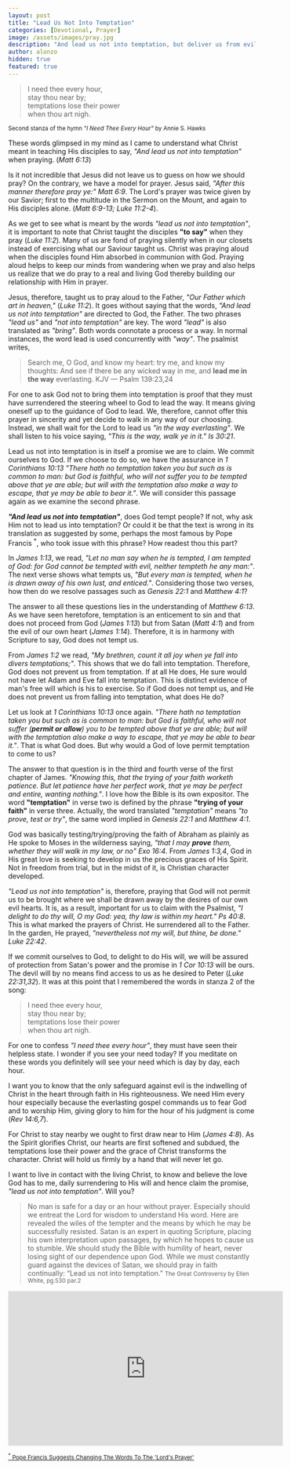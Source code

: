```yaml
---
layout: post
title: "Lead Us Not Into Temptation"
categories: [Devotional, Prayer]
image: /assets/images/pray.jpg
description: "And lead us not into temptation, but deliver us from evil: For thine is the kingdom, and the power, and the glory, for ever. Amen. KJV — Matthew 6:13"
author: alonzo
hidden: true
featured: true
---
```


> I need thee every hour,<br>
> stay thou near by;<br>
> temptations lose their power<br>
> when thou art nigh.<br>

<span class="post-date"><small class="post-date"> Second stanza of the hymn _"I Need Thee Every Hour"_ by Annie S. Hawks </small></span>

These words glimpsed in my mind as I came to understand what Christ meant in teaching His disciples to say, _"And lead us not into temptation"_ when praying. (_Matt 6:13_)

Is it not incredible that Jesus did not leave us to guess on how we should pray? On the contrary, we have a model for prayer. Jesus said, _"After this manner therefore pray ye:" Matt 6:9_. The Lord's prayer was twice given by our Savior; first to the multitude in the Sermon on the Mount, and again to His disciples alone. (_Matt 6:9-13; Luke 11:2-4_).

As we get to see what is meant by the words _"lead us not into temptation"_, it is important to note that Christ taught the disciples **"to say"** when they pray (_Luke 11:2_). Many of us are fond of praying silently when in our closets instead of exercising what our Saviour taught us. Christ was praying aloud when the disciples found Him absorbed in communion with God. Praying aloud helps to keep our minds from wandering when we pray and also helps us realize that we do pray to a real and living God thereby building our relationship with Him in prayer.

Jesus, therefore, taught us to pray aloud to the Father, _"Our Father which art in heaven,"_ (_Luke 11:2_). It goes without saying that the words, _"And lead us not into temptation"_ are directed to God, the Father. The two phrases _"lead us"_ and _"not into temptation"_ are key. The word _"lead"_ is also translated as _"bring"_. Both words connotate a process or a way. In normal instances, the word lead is used concurrently with _"way"_. The psalmist writes,

> Search me, O God, and know my heart: try me, and know my thoughts: And see if there be any wicked way in me, and **lead me in the way** everlasting. KJV — Psalm 139:23,24

For one to ask God not to bring them into temptation is proof that they must have surrendered the steering wheel to God to lead the way. It means giving oneself up to the guidance of God to lead. We, therefore, cannot offer this prayer in sincerity and yet decide to walk in any way of our choosing. Instead, we shall wait for the Lord to lead us _"in the way everlasting"_. We shall listen to his voice saying, _"This is the way, walk ye in it." Is 30:21_.

Lead us not into temptation is in itself a promise we are to claim. We commit ourselves to God. If we choose to do so, we have the assurance in _1 Corinthians 10:13 "There hath no temptation taken you but such as is common to man: but God is faithful, who will not suffer you to be tempted above that ye are able; but will with the temptation also make a way to escape, that ye may be able to bear it."_. We will consider this passage again as we examine the second phrase.

_**"And lead us not into temptation"**_, does God tempt people? If not, why ask Him not to lead us into temptation? Or could it be that the text is wrong in its translation as suggested by some, perhaps the most famous by Pope Francis <sup>\*</sup>, who took issue with this phrase? How readest thou this part?

In _James 1:13_, we read, _"Let no man say when he is tempted, I am tempted of God: for God cannot be tempted with evil, neither tempteth he any man:"_. The next verse shows what tempts us, _"But every man is tempted, when he is drawn away of his own lust, and enticed."_. Considering those two verses, how then do we resolve passages such as _Genesis 22:1_ and _Matthew 4:1_?

The answer to all these questions lies in the understanding of _Matthew 6:13_. As we have seen heretofore, temptation is an enticement to sin and that does not proceed from God (_James 1:13_) but from Satan (_Matt 4:1_) and from the evil of our own heart (_James 1:14_). Therefore, it is in harmony with Scripture to say, God does not tempt us.

From _James 1:2_ we read, _"My brethren, count it all joy when ye fall into divers temptations;"_. This shows that we do fall into temptation. Therefore, God does not prevent us from temptation. If at all He does, He sure would not have let Adam and Eve fall into temptation. This is distinct evidence of man's free will which is his to exercise. So if God does not tempt us, and He does not prevent us from falling into temptation, what does He do?

Let us look at _1 Corinthians 10:13_ once again. _"There hath no temptation taken you but such as is common to man: but God is faithful, who will not suffer (**permit or allow**) you to be tempted above that ye are able; but will with the temptation also make a way to escape, that ye may be able to bear it."_. That is what God does. But why would a God of love permit temptation to come to us?

The answer to that question is in the third and fourth verse of the first chapter of James. _"Knowing this, that the trying of your faith worketh patience. But let patience have her perfect work, that ye may be perfect and entire, wanting nothing."_. I love how the Bible is its own expositor. The word **"temptation"** in verse two is defined by the phrase **"trying of your faith"** in verse three. Actually, the word translated _"temptation"_ means _"to prove, test or try"_, the same word implied in _Genesis 22:1_ and _Matthew 4:1_.

God was basically testing/trying/proving the faith of Abraham as plainly as He spoke to Moses in the wilderness saying, _"that I may **prove** them, whether they will walk in my law, or no" Exo 16:4_. From _James 1:3,4_, God in His great love is seeking to develop in us the precious graces of His Spirit. Not in freedom from trial, but in the midst of it, is Christian character developed.

_"Lead us not into temptation"_ is, therefore, praying that God will not permit us to be brought where we shall be drawn away by the desires of our own evil hearts. It is, as a result, important for us to claim with the Psalmist, _"I delight to do thy will, O my God: yea, thy law is within my heart." Ps 40:8_. This is what marked the prayers of Christ. He surrendered all to the Father. In the garden, He prayed, _"nevertheless not my will, but thine, be done." Luke 22:42_.

If we commit ourselves to God, to delight to do His will, we will be assured of protection from Satan's power and the promise in _1 Cor 10:13_ will be ours. The devil will by no means find access to us as he desired to Peter (_Luke 22:31,32_). It was at this point that I remembered the words in stanza 2 of the song:

> I need thee every hour,<br>
> stay thou near by;<br>
> temptations lose their power<br>
> when thou art nigh.<br>

For one to confess _"I need thee every hour"_, they must have seen their helpless state. I wonder if you see your need today? If you meditate on these words you definitely will see your need which is day by day, each hour.

I want you to know that the only safeguard against evil is the indwelling of Christ in the heart through faith in His righteousness. We need Him every hour especially because the everlasting gospel commands us to fear God and to worship Him, giving glory to him for the hour of his judgment is come (_Rev 14:6,7_).

For Christ to stay nearby we ought to first draw near to Him (_James 4:8_). As the Spirit glorifies Christ, our hearts are first softened and subdued, the temptations lose their power and the grace of Christ transforms the character. Christ will hold us firmly by a hand that will never let go.

I want to live in contact with the living Christ, to know and believe the love God has to me, daily surrendering to His will and hence claim the promise, _"lead us not into temptation"_. Will you?

> No man is safe for a day or an hour without prayer. Especially should we entreat the Lord for wisdom to understand His word. Here are revealed the wiles of the tempter and the means by which he may be successfully resisted. Satan is an expert in quoting Scripture, placing his own interpretation upon passages, by which he hopes to cause us to stumble. We should study the Bible with humility of heart, never losing sight of our dependence upon God. While we must constantly guard against the devices of Satan, we should pray in faith continually: “Lead us not into temptation.” <small> The Great Controversy by Ellen White, pg.530 par.2 </small>

<iframe width="560" height="315" src="https://www.youtube.com/embed/V8IpwD2Ugds" frameborder="0" allow="accelerometer; autoplay; encrypted-media; gyroscope; picture-in-picture" allowfullscreen></iframe>

<span class="post-date"><small class="post-date"> <a target="_blank" href="https://www.npr.org/sections/thetwo-way/2017/12/08/569385769/pope-francis-suggests-changing-the-words-to-lord-s-prayer"><sup>\*</sup> Pope Francis Suggests Changing The Words To The 'Lord's Prayer'</a> </small></span>
